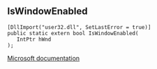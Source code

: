 ## IsWindowEnabled

```
[DllImport("user32.dll", SetLastError = true)]
public static extern bool IsWindowEnabled(
   IntPtr hWnd
);
```

[Microsoft documentation](https://docs.microsoft.com/en-us/windows/win32/api/winuser/nf-winuser-iswindowenabled)
